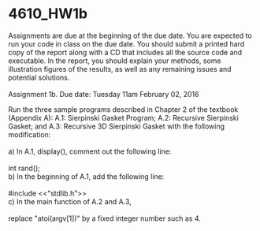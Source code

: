 # 4610_HW1b<br>
Assignments are due at the beginning of the due date. You are expected to run your code in class on the due date. You should submit a printed hard copy of the report along with a CD that includes all the source code and executable. In the report, you should explain your methods, some illustration figures of the results, as well as any remaining issues and potential solutions.<br>
<br>
Assignment  1b. Due date: Tuesday 11am February 02, 2016<br>

Run the three sample programs described in Chapter 2 of the textbook (Appendix A): A.1: Sierpinski Gasket Program; A.2: Recursive Sierpinski Gasket; and A.3: Recursive 3D Sierpinski Gasket with the following modification:<br>
<br>
a) In A.1, display(), comment out the following line:<br>
<br>
    int rand();
<br>
b) In the beginning of A.1, add the following line:<br>
<br>
   #include <<"stdlib.h">>
<br>
c) In the main function of A.2 and A.3,<br>
<br>
     replace "atoi(argv[1])" by a fixed integer number such as 4. <br>
